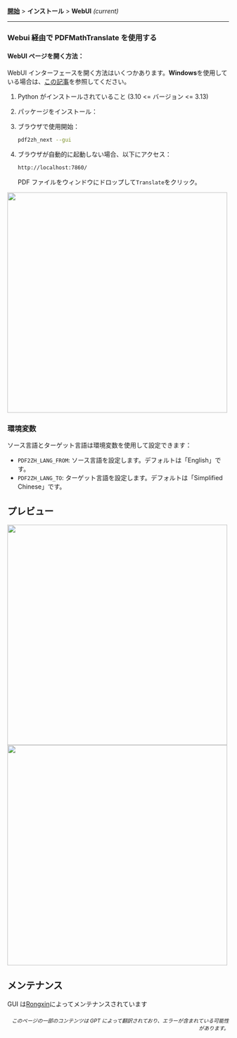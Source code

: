 [**開始**](./getting-started.md) > **インストール** > **WebUI** _(current)_

---

### Webui 経由で PDFMathTranslate を使用する

#### WebUI ページを開く方法：

WebUI インターフェースを開く方法はいくつかあります。**Windows**を使用している場合は、[この記事](./INSTALLATION_winexe.md)を参照してください。

1. Python がインストールされていること (3.10 <= バージョン <= 3.13)

2. パッケージをインストール：

3. ブラウザで使用開始：

    ```bash
    pdf2zh_next --gui
    ```

4. ブラウザが自動的に起動しない場合、以下にアクセス：

    ```bash
    http://localhost:7860/
    ```

    PDF ファイルをウィンドウにドロップして`Translate`をクリック。

<!-- <img src="./images/gui.gif" width="500"/> -->
<img src='./../images/gui.gif' width="500"/>

### 環境変数

ソース言語とターゲット言語は環境変数を使用して設定できます：

- `PDF2ZH_LANG_FROM`: ソース言語を設定します。デフォルトは「English」です。
- `PDF2ZH_LANG_TO`: ターゲット言語を設定します。デフォルトは「Simplified Chinese」です。

## プレビュー

<img src="./../images/before.png" width="500"/>
<img src="./../images/after.png" width="500"/>

## メンテナンス

GUI は[Rongxin](https://github.com/reycn)によってメンテナンスされています

<div align="right"> 
<h6><small>このページの一部のコンテンツは GPT によって翻訳されており、エラーが含まれている可能性があります。</small></h6>